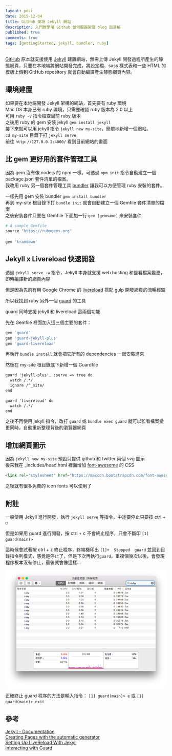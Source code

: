 ```yaml
---
layout: post
date: 2015-12-04
title: GitHub 架設 Jekyll 網站
description: 入門教學用 Github 當伺服器架設 blog 部落格
published: true
comments: true
tags: [gettingStarted, jekyll, bundler, ruby]
---
```


[GitHub](https://github.com/) 原本就支援使用 [Jekyll](http://jekyllrb.com/) 建置網站，無需上傳 Jekyll 開發過程所產生的靜態網頁，只要在本地端將網站開發完成，將設定檔、sass 樣式表和一些 HTML 的模版上傳到 GitHub repository 就會自動編譯產生靜態網頁內容。

<!-- more -->

## 環境建置

如果要在本地端開發 Jekyll 架構的網站，首先要有 ruby 環境<br>
Mac OS 本身已有 ruby 環境，只需要確認 ruby 版本為 2.0 以上<br>
可用 `ruby -v` 指令檢查目前 ruby 版本<br>
之後用 ruby 的 gem 安裝 jekyll `gem install jekyll`<br>
接下來就可以用 jekyll 指令 `jekyll new my-site`，簡單地新增一個網站。<br>
`cd my-site` 目錄下打 `jekyll serve`<br>
前往 `http://127.0.0.1:4000/` 看到目前網站的畫面

## 比 gem 更好用的套件管理工具

因為 gem 沒有像 nodejs 的 npm 一樣，可透過 `npm init` 指令自動建立一個 package.json 套件清單的檔案。<br>
我改用 ruby 另一個套件管理工具 [bundler](http://bundler.io/) 讓我可以方便管理 ruby 安裝的套件。<br>

一樣先用 gem 安裝 bundler `gem install bundler` <br>
再到 my-site 根目錄下打 `bundle init` 就會自動建立一個 Gemfile 套件清單的檔案<br>
之後安裝套件只要在 Gemfile 下面加一行 `gem [gemname]` 來安裝套件<br>

```ruby
# A sample Gemfile
source "https://rubygems.org"

gem 'kramdown'
```

## Jekyll x Livereload 快速開發

透過 `jekyll serve -w` 指令，Jekyll 本身就支援 web hosting 和監看檔案變更，即時編譯新的網頁內容

但是因為先前有用 Google Chrome 的 [livereload](https://chrome.google.com/webstore/detail/livereload/jnihajbhpnppcggbcgedagnkighmdlei) 搭配 gulp 開發網頁的流暢經驗

所以我找到 ruby 另外一個 [guard](http://guardgem.org/) 的工具

guard 同時支援 jekyll 和 livereload 這兩個功能

先在 Gemfile 裡面加入這三個主要的套件：

```ruby
gem 'guard'
gem 'guard-jekyll-plus'
gem 'guard-livereload'
```

再執行 `bundle install` 就會把它所有的 dependencies 一起安裝進來

然後在 my-site 根目錄底下新增一個 Guardfile

```ruby:title=guardfile
guard 'jekyll-plus', :serve => true do
  watch /.*/
  ignore /^_site/
end

guard 'livereload' do
  watch /.*/
end
```

之後不再使用 jekyll 指令，改打 `guard` 或 `bundle exec guard` 就可以監看檔案變更同時，自動重新整理背後的瀏覽器網頁

## 增加網頁圖示

因為 `jekyll new my-site` 預設只提供 github 和 twitter 兩個 svg 圖示<br>
後來我在 _includes/head.html 裡面增加 [font-awesome](https://fortawesome.github.io/Font-Awesome/) 的 CSS

```html
<link rel="stylesheet" href="https://maxcdn.bootstrapcdn.com/font-awesome/4.4.0/css/font-awesome.min.css">
```

之後就有很多免費的 icon fonts 可以使用了

## 附註

一般使用 Jekyll 進行開發，執行 `jekyll serve` 等指令，中途要停止只要按 ctrl + c

但是如果用 guard 進行開發，按 ctrl + c 不會終止程序，只會不斷印 `[1] guard(main)>`

這時候會試著按 ctrl + z 終止程序，終端機印出 `[1]+  Stopped  guard` 並回到目錄指令列模式，感覺是停止了，但是下次再執行`guard`，重複個幾次以後，會發現程序根本沒有停止，最後就會像這樣...

![ruby guard processes](./ruby_guard_processes.png)

正確終止 guard 程序的方法是輸入指令： `[1] guard(main)> e` 或 `[1] guard(main)> exit`

## 參考

[Jekyll - Documentation](http://jekyllrb.com/docs/home/)<br>
[Creating Pages with the automatic generator](https://help.github.com/articles/creating-pages-with-the-automatic-generator/)<br>
[Setting Up LiveReload With Jekyll](http://dan.doezema.com/2014/01/setting-up-livereload-with-jekyll/)<br>
[Interacting with Guard](https://github.com/guard/guard/wiki/Interacting-with-Guard)<br>
